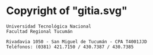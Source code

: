 Copyright of "gitia.svg"
========================

    Universidad Tecnológica Nacional
    Facultad Regional Tucumán
    
    Rivadavia 1050 - San Miguel de Tucumán - CPA T4001JJD
    Teléfonos: (0381) 421.7150 / 430.7387 / 430.7385

